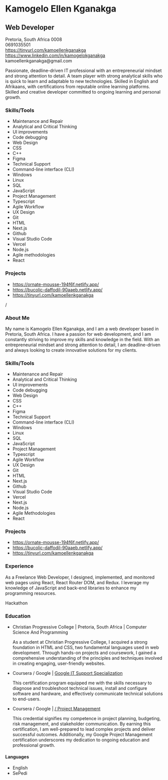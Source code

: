 <!-- HTML code for Kamogelo Ellen Kganakga's Readme.md -->
<!DOCTYPE html>
<html lang="en">

<head>
  <meta charset="UTF-8">
  <meta name="viewport" content="width=device-width, initial-scale=1.0">
  <link rel="stylesheet" href="styles.css">
</head>
<body>
  <h1>Kamogelo Ellen Kganakga</h1>
  <h2>Web Developer</h2>
  <p>Pretoria, South Africa 0008<br>
  0691035501<br>
  <a href="https://tinyurl.com/kamoellenkganakga">https://tinyurl.com/kamoellenkganakga</a><br>
  <a href="https://www.linkedin.com/in/kamogelokganakga">https://www.linkedin.com/in/kamogelokganakga</a><br>
  kamoellenkganakga@gmail.com</p>
  <p>Passionate, deadline-driven IT professional with an entrepreneurial mindset and strong attention to detail. A team player with strong analytical skills who is quick to learn and adaptable to new technologies. Skilled in English and Afrikaans, with certifications from reputable online learning platforms. Skilled and creative developer committed to ongoing learning and personal growth.</p>
  <h3>Skills/Tools</h3>
  <ul>
    <li>Maintenance and Repair</li>
    <li>Analytical and Critical Thinking</li>
    <li>UI improvements</li>
    <li>Code debugging</li>
    <li>Web Design</li>
    <li>CSS</li>
    <li>C++</li>
    <li>Figma</li>
    <li>Technical Support</li>
    <li>Command-line interface (CLI)</li>
    <li>Windows</li>
    <li>Linux</li>
    <li>SQL</li>
    <li>JavaScript</li>
    <li>Project Management</li>
    <li>Typescript</li>
    <li>Agile Workflow</li>
    <li>UX Design</li>
    <li>Git</li>
    <li>HTML</li>
    <li>Next.js</li>
    <li>Github</li>
    <li>Visual Studio Code</li>
    <li>Vercel</li>
    <li>Node.js</li>
    <li>Agile methodologies</li>
    <li>React</li>
  </ul>
  <h3>Projects</h3>
  <ul>
    <li><a href="https://ornate-mousse-194f6f.netlify.app/">https://ornate-mousse-194f6f.netlify.app/</a></li>
    <li><a href="https://bucolic-daffodil-90aaeb.netlify.app/">https://bucolic-daffodil-90aaeb.netlify.app/</a></li>
    <li><a href="https://tinyurl.com/kamoellenkganakga">https://tinyurl.com/kamoellenkganakga</a></li>
  </ul>
  /
  <h3>About Me</h3>
<p>
  My name is Kamogelo Ellen Kganakga, and I am a web developer based in Pretoria, South Africa. I have a passion for web development, and I am constantly striving to improve my skills and knowledge in the field. With an entrepreneurial mindset and strong attention to detail, I am deadline-driven and always looking to create innovative solutions for my clients.
</p>
<h3>Skills/Tools</h3>
<ul>
  <li>Maintenance and Repair</li>
  <li>Analytical and Critical Thinking</li>
  <li>UI improvements</li>
  <li>Code debugging</li>
  <li>Web Design</li>
  <li>CSS</li>
  <li>C++</li>
  <li>Figma</li>
  <li>Technical Support</li>
  <li>Command-line interface (CLI)</li>
  <li>Windows</li>
  <li>Linux</li>
  <li>SQL</li>
  <li>JavaScript</li>
  <li>Project Management</li>
  <li>Typescript</li>
  <li>Agile Workflow</li>
  <li>UX Design</li>
  <li>Git</li>
  <li>HTML</li>
  <li>Next.js</li>
  <li>Github</li>
  <li>Visual Studio Code</li>
  <li>Vercel</li>
  <li>Next.js</li>
  <li>Node.js</li>
  <li>Agile Methodologies</li>
  <li>React</li>
</ul>
<h3>Projects</h3>
<ul>
  <li><a href="https://ornate-mousse-194f6f.netlify.app/">https://ornate-mousse-194f6f.netlify.app/</a></li>
  <li><a href="https://bucolic-daffodil-90aaeb.netlify.app/">https://bucolic-daffodil-90aaeb.netlify.app/</a></li>
  <li><a href="https://tinyurl.com/kamoellenkganakga">https://tinyurl.com/kamoellenkganakga</a></li>
</ul>
<h3>Experience</h3>
<p>
  As a Freelance Web Developer, I designed, implemented, and monitored web pages using React, React Router DOM, and Redux. I leverage my knowledge of JavaScript and back-end libraries to enhance my programming resources.
</p>
<p>
  Hackathon
</p>
<h3>Education</h3>
<ul>
  <li>Christian Progressive College | Pretoria, South Africa | Computer Science And Programming</li>
  <p>
    As a student at Christian Progressive College, I acquired a strong foundation in HTML and CSS, two fundamental languages used in web development. Through hands-on projects and coursework, I gained a comprehensive understanding of the principles and techniques involved in creating engaging, user-friendly websites.
  </p>
  <li>Coursera / Google | <a href="https://coursera.org/share/cf1eb8c385a11a29c3960f38b119e916">Google IT Support Specialization</a></li>
  <p>
    This certification program equipped me with the skills necessary to diagnose and troubleshoot technical issues, install and configure software and hardware, and effectively communicate technical solutions to end-users.
  </p>
  <li>Coursera / Google | <a href="Https://tinyurl.com/projectmanagement-google">
    /
    Project Management</a></li>
<p>This credential signifies my competence in project planning, budgeting, risk management, and stakeholder communication. By earning this certification, I am well-prepared to lead complex projects and deliver successful outcomes. Additionally, my Google Project Management certification underscores my dedication to ongoing education and professional growth.</p>
</ul>
<h4>Languages</h4>
<ul>
<li>English</li>
<li>SePedi</li>
</ul>
</div>
</body>
</html>
